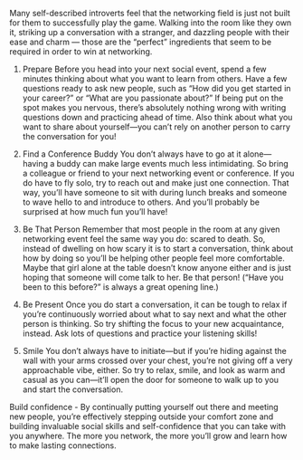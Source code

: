 Many self-described introverts feel that the networking field is just not built for them to successfully play the game. Walking into the room like they own it, striking up a conversation with a stranger, and dazzling people with their ease and charm — those are the “perfect” ingredients that seem to be required in order to win at networking.

1. Prepare
Before you head into your next social event, spend a few minutes thinking about what you want to learn from others. Have a few questions ready to ask new people, such as “How did you get started in your career?” or “What are you passionate about?” If being put on the spot makes you nervous, there’s absolutely nothing wrong with writing questions down and practicing ahead of time. Also think about what you want to share about yourself—you can’t rely on another person to carry the conversation for you!

2. Find a Conference Buddy
You don’t always have to go at it alone—having a buddy can make large events much less intimidating. So bring a colleague or friend to your next networking event or conference. If you do have to fly solo, try to reach out and make just one connection. That way, you’ll have someone to sit with during lunch breaks and someone to wave hello to and introduce to others. And you’ll probably be surprised at how much fun you’ll have!

3. Be That Person
Remember that most people in the room at any given networking event feel the same way you do: scared to death. So, instead of dwelling on how scary it is to start a conversation, think about how by doing so you’ll be helping other people feel more comfortable. Maybe that girl alone at the table doesn’t know anyone either and is just hoping that someone will come talk to her. Be that person! (“Have you been to this before?” is always a great opening line.)

4. Be Present
Once you do start a conversation, it can be tough to relax if you’re continuously worried about what to say next and what the other person is thinking. So try shifting the focus to your new acquaintance, instead. Ask lots of questions and practice your listening skills!

5. Smile
You don’t always have to initiate—but if you’re hiding against the wall with your arms crossed over your chest, you’re not giving off a very approachable vibe, either. So try to relax, smile, and look as warm and casual as you can—it’ll open the door for someone to walk up to you and start the conversation.

Build confidence - By continually putting yourself out there and meeting new people, you’re effectively stepping outside your comfort zone and building invaluable social skills and self-confidence that you can take with you anywhere. The more you network, the more you’ll grow and learn how to make lasting connections.
